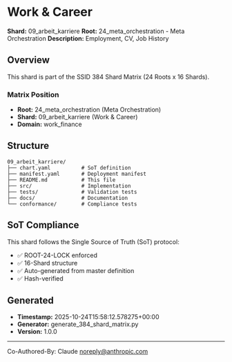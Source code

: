 # Work & Career

**Shard:** 09_arbeit_karriere
**Root:** 24_meta_orchestration - Meta Orchestration
**Description:** Employment, CV, Job History

## Overview

This shard is part of the SSID 384 Shard Matrix (24 Roots x 16 Shards).

### Matrix Position
- **Root:** 24_meta_orchestration (Meta Orchestration)
- **Shard:** 09_arbeit_karriere (Work & Career)
- **Domain:** work_finance

## Structure

```
09_arbeit_karriere/
├── chart.yaml          # SoT definition
├── manifest.yaml       # Deployment manifest
├── README.md           # This file
├── src/                # Implementation
├── tests/              # Validation tests
├── docs/               # Documentation
└── conformance/        # Compliance tests
```

## SoT Compliance

This shard follows the Single Source of Truth (SoT) protocol:
- ✅ ROOT-24-LOCK enforced
- ✅ 16-Shard structure
- ✅ Auto-generated from master definition
- ✅ Hash-verified

## Generated

- **Timestamp:** 2025-10-24T15:58:12.578275+00:00
- **Generator:** generate_384_shard_matrix.py
- **Version:** 1.0.0

---

Co-Authored-By: Claude <noreply@anthropic.com>
